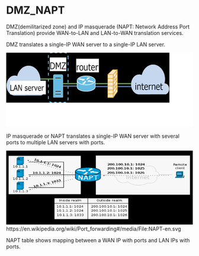 # DMZ_NAPT
DMZ(demilitarized zone) and IP masquerade (NAPT: Network Address Port Translation) 
provide WAN-to-LAN and LAN-to-WAN translation services.

DMZ translates a single-IP WAN server to a single-IP LAN server.

<img src=dmz.png height=200 width=800>

IP masquerade or NAPT translates a single-IP WAN server with several ports 
to multiple LAN servers with ports.

<img src=napt.png height=200 width=800>
https://en.wikipedia.org/wiki/Port_forwarding#/media/File:NAPT-en.svg

NAPT table shows mapping between a WAN IP with ports and LAN IPs with ports.
